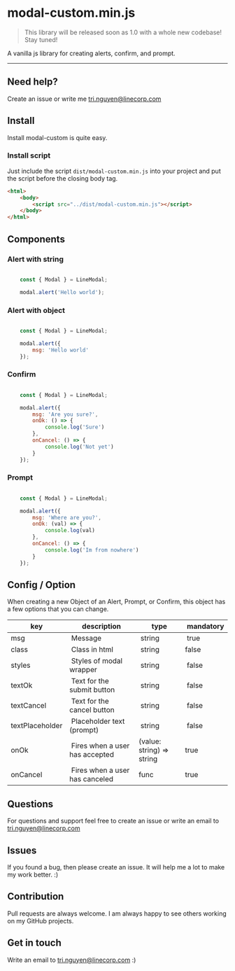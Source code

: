 # modal-custom.min.js

> This library will be released soon as 1.0 with a whole new codebase! Stay tuned!

A vanilla js library for creating alerts, confirm, and prompt.

---

## Need help?
Create an issue or write me tri.nguyen@linecorp.com

## Install

Install modal-custom is quite easy.

### Install script

Just include the script `dist/modal-custom.min.js` into your project and put the script before the closing body tag.

``` html
<html>
    <body>
        <script src="../dist/modal-custom.min.js"></script>
    </body>
</html>

```


## Components

### Alert with string

``` javascript

    const { Modal } = LineModal;

    modal.alert('Hello world');


```

### Alert with object

``` javascript

    const { Modal } = LineModal;

    modal.alert({
        msg: 'Hello world'
    });

```

### Confirm

``` javascript

    const { Modal } = LineModal;

    modal.alert({
        msg: 'Are you sure?',
        onOk: () => {
            console.log('Sure')
        },
        onCancel: () => {
            console.log('Not yet')
        }
    });

```

### Prompt

``` javascript

    const { Modal } = LineModal;

    modal.alert({
        msg: 'Where are you?',
        onOk: (val) => {
            console.log(val)
        },
        onCancel: () => {
            console.log('Im from nowhere')
        }
    });

```

## Config / Option

When creating a new Object of an Alert, Prompt, or Confirm, this object has a few options that you can change.

key | description | type | mandatory|
----|-----------|----|-----|
msg | Message | string | true |
class | Class in html | string | false |
styles | Styles of modal wrapper | string | false |
textOk | Text for the submit button | string | false |
textCancel | Text for the cancel button | string | false |
textPlaceholder | Placeholder text (prompt) | string | false |
onOk | Fires when a user has accepted | (value: string) => string | true |
onCancel | Fires when a user has canceled | func | true |

## Questions
For questions and support feel free to create an issue or write an email to
tri.nguyen@linecorp.com

## Issues
If you found a bug, then please create an issue. It will help me a lot to make my work better. :)

## Contribution
Pull requests are always welcome. I am always happy to see others working on
my GitHub projects.

## Get in touch
Write an email to tri.nguyen@linecorp.com :)

